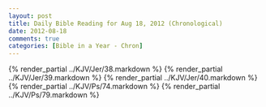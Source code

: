 ```yaml
---
layout: post
title: Daily Bible Reading for Aug 18, 2012 (Chronological)
date: 2012-08-18
comments: true
categories: [Bible in a Year - Chron]
---
```

{% render_partial ../KJV/Jer/38.markdown %}
{% render_partial ../KJV/Jer/39.markdown %}
{% render_partial ../KJV/Jer/40.markdown %}
{% render_partial ../KJV/Ps/74.markdown %}
{% render_partial ../KJV/Ps/79.markdown %}
